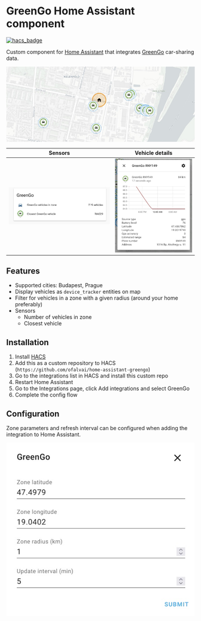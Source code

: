 # GreenGo Home Assistant component

[![hacs_badge](https://img.shields.io/badge/HACS-Custom-orange.svg)](https://github.com/hacs/integration)

Custom component for [Home Assistant](https://homeassistant.io) that integrates [GreenGo](https://greengo.com) car-sharing data.

![Screenshot of map](docs/screenshot1.jpg)

| Sensors | Vehicle details |
| ---- | ---- |
| ![Screenshot of sensors](docs/screenshot4.jpg) | ![Screenshot of vehicle entity](docs/screenshot2.jpg) |


## Features

- Supported cities: Budapest, Prague
- Display vehicles as `device_tracker` entities on map
- Filter for vehicles in a zone with a given radius (around your home preferably)
- Sensors
    - Number of vehicles in zone
    - Closest vehicle

## Installation

1. Install [HACS](https://hacs.xyz/)
2. Add this as a custom repository to HACS (`https://github.com/ofalvai/home-assistant-greengo`)
3. Go to the integrations list in HACS and install this custom repo
4. Restart Home Assistant
5. Go to the Integrations page, click Add integrations and select GreenGo
6. Complete the config flow

## Configuration

Zone parameters and refresh interval can be configured when adding the integration to Home Assistant.

![Config screenshot](docs/screenshot3.jpg)


